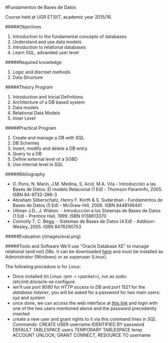 #Fundamentos de Bases de Datos

Course held at UGR ETSIIT, academic year 2015/16.

#####Objectives
1. Introduction to the fundamental concepts of databases
2. Understand and use data models
3. Introduction to relational databases
4. Learn SQL, advanded user level

#####Required knowledge
1. Logic and discreet methods
2. Data Structure

#####Theory Program
1. Introduction and Inicial Definitions
2. Architecture of a DB based system
3. Data models
4. Relational Data Models
5. Inner Level

#####Practical Program
1. Create and manage a DB with SQL
2. DB Schemes
3. Insert, modify and delete a DB entry
4. Query to a DB
5. Define external level of a SGBD
6. Use internal level in SQL

#####Bibliography
- O. Pons, N. Marín, J.M. Medina, S. Acid, M.A. Vila - Introducción a las Bases de Datos: El modelo Relacional (1 Ed) - Thomson Paraninfo, 2005. ISBN 84-9732-396-3
- Abraham Silberschatz, Henry F. Korth & S. Sudarshan - Fundamentos de Bases de Datos (5 Ed) - McGraw-Hill, 2006. ISBN 8448146441
- Ullman J.D., J. Widom. - Introducción a los Sistemas de Bases de Datos (1 Ed) - Prentice Hall, 1999. ISBN 0138613370
- Connolly T, C. Begg. - Sistemas de Bases de Datos (4 Ed) - Addison-Wesley, 2005. ISBN 8478290753

#####Evaluation
(/images/eval.png)

#####Tools and Software
We'll use "Oracle Database XE" to manage relational (and not) DBs. It can be downloaded [here](http://www.oracle.com/technetwork/database/database-technologies/express-edition/downloads/index.html) and must be installed as Administrator (Windows) or as superuser (Linux).<p>
The following procedure is for Linux:
- Once installed (in Linux: _rpm -i \<packet\>_), run as sudo:
		/etc/init.d/oracle-xe configure
- we'll use _port 8080_ for _HTTP access to DB_ and _port 1521_ for the _database listener_, you will be asked for a password for two main users: _sys_ and _system_
- once done, we can access the web interface at [this link](http://127.0.0.1:8080/apex) and login with one of the two users mentioned above and the password precedently inserted
- create a new user and grant rights to it via this command lines in _SQL Commands_:
		CREATE USER username
		IDENTIFIED BY password
		DEFAULT TABLESPACE users
		TEMPORARY TABLESPACE temp
		ACCOUNT UNLOCK;
		GRANT CONNECT, RESOURCE TO username
